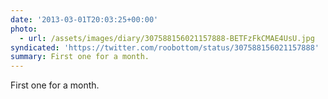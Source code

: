 ```yaml
---
date: '2013-03-01T20:03:25+00:00'
photo:
  - url: /assets/images/diary/307588156021157888-BETFzFkCMAE4UsU.jpg
syndicated: 'https://twitter.com/roobottom/status/307588156021157888'
summary: First one for a month.
---
```

First one for a month. 
